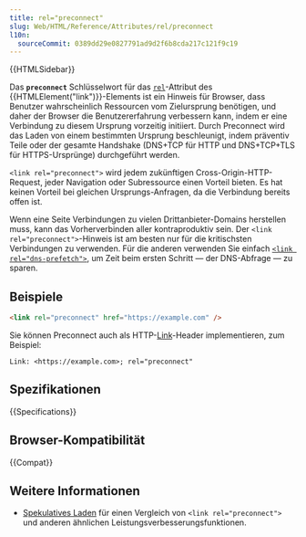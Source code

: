 ```yaml
---
title: rel="preconnect"
slug: Web/HTML/Reference/Attributes/rel/preconnect
l10n:
  sourceCommit: 0389dd29e0827791ad9d2f6b8cda217c121f9c19
---
```


{{HTMLSidebar}}

Das **`preconnect`** Schlüsselwort für das [`rel`](/de/docs/Web/HTML/Reference/Elements/link#rel)-Attribut des {{HTMLElement("link")}}-Elements ist ein Hinweis für Browser, dass Benutzer wahrscheinlich Ressourcen vom Zielursprung benötigen, und daher der Browser die Benutzererfahrung verbessern kann, indem er eine Verbindung zu diesem Ursprung vorzeitig initiiert. Durch Preconnect wird das Laden von einem bestimmten Ursprung beschleunigt, indem präventiv Teile oder der gesamte Handshake (DNS+TCP für HTTP und DNS+TCP+TLS für HTTPS-Ursprünge) durchgeführt werden.

`<link rel="preconnect">` wird jedem zukünftigen Cross-Origin-HTTP-Request, jeder Navigation oder Subressource einen Vorteil bieten. Es hat keinen Vorteil bei gleichen Ursprungs-Anfragen, da die Verbindung bereits offen ist.

Wenn eine Seite Verbindungen zu vielen Drittanbieter-Domains herstellen muss, kann das Vorherverbinden aller kontraproduktiv sein. Der `<link rel="preconnect">`-Hinweis ist am besten nur für die kritischsten Verbindungen zu verwenden. Für die anderen verwenden Sie einfach [`<link rel="dns-prefetch">`](/de/docs/Web/HTML/Reference/Attributes/rel/dns-prefetch), um Zeit beim ersten Schritt — der DNS-Abfrage — zu sparen.

## Beispiele

```html
<link rel="preconnect" href="https://example.com" />
```

Sie können Preconnect auch als HTTP-[Link](/de/docs/Web/HTTP/Reference/Headers/Link)-Header implementieren, zum Beispiel:

```http
Link: <https://example.com>; rel="preconnect"
```

## Spezifikationen

{{Specifications}}

## Browser-Kompatibilität

{{Compat}}

## Weitere Informationen

- [Spekulatives Laden](/de/docs/Web/Performance/Guides/Speculative_loading) für einen Vergleich von `<link rel="preconnect">` und anderen ähnlichen Leistungsverbesserungsfunktionen.
